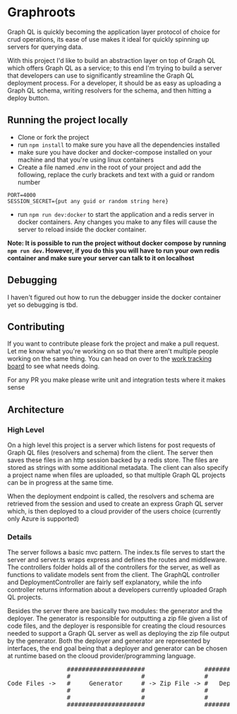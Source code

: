 # Graphroots

Graph QL is quickly becoming the application layer protocol of choice for crud operations,
its ease of use makes it ideal for quickly spinning up servers for querying data.

With this project I'd like to build an abstraction layer on top of Graph QL which offers Graph QL as a service;
to this end I'm trying to build a server that developers can use to significantly streamline the Graph QL deployment process.
For a developer, it should be as easy as uploading a Graph QL schema, writing resolvers for the schema,
and then hitting a deploy button.

## Running the project locally

- Clone or fork the project
- run `npm install` to make sure you have all the dependencies installed
- make sure you have docker and docker-compose installed on your machine and that you're using linux containers
- Create a file named .env in the root of your project and add the following, replace the curly brackets and text with a guid or random number

```
PORT=4000
SESSION_SECRET={put any guid or random string here}
```

- run `npm run dev:docker` to start the application and a redis server in docker containers. Any changes you make to any files will cause the server to reload inside the docker container.

**Note: It is possible to run the project without docker compose by running `npm run dev`. However, if you do this you will have to run your own redis container and make sure your server can talk to it on localhost**

## Debugging

I haven't figured out how to run the debugger inside the docker container yet so debugging is tbd.

## Contributing

If you want to contribute please fork the project and make a pull request. Let me know what you're working on so that there aren't multiple people working on the same thing. You can head on over to the [work tracking board](https://dev.azure.com/roseitz/Graphroots/_workitems/recentlyupdated) to see what needs doing.

For any PR you make please write unit and integration tests where it makes sense

## Architecture

### High Level

On a high level this project is a server which listens for post requests of Graph QL files (resolvers and schema) from the client. The server then saves these files in an http session backed by a redis store. The files are stored as strings with some additional metadata. The client can also specify a project name when files are uploaded, so that multiple Graph QL projects can be in progress at the same time.

When the deployment endpoint is called, the resolvers and schema are retrieved from the session and used to create an express Graph QL server which, is then deployed to a cloud provider of the users choice (currently only Azure is supported)

### Details

The server follows a basic mvc pattern. The index.ts file serves to start the server and server.ts wraps express and defines the routes and middleware. The controllers folder holds all of the controllers for the server, as well as functions to validate models sent from the client. The GraphQL controller and DeploymentController are fairly self explanatory, while the info controller returns information about a developers currently uploaded Graph QL projects.

Besides the server there are basically two modules: the generator and the deployer. The generator is responsible for outputting a zip file given a list of code files, and the deployer is responsible for creating the cloud resources needed to support a Graph QL server as well as deploying the zip file output by the generator. Both the deployer and generator are represented by interfaces, the end goal being that a deployer and generator can be chosen at runtime based on the clooud provider/programming language.

<pre>
                #####################                ################
                #                   #                #              #
Code Files ->   #     Generator     # -> Zip File -> #   Deployer   # -> Cloud
                #                   #                #              #
                #                   #                #              #
                #####################                ################

</pre>
